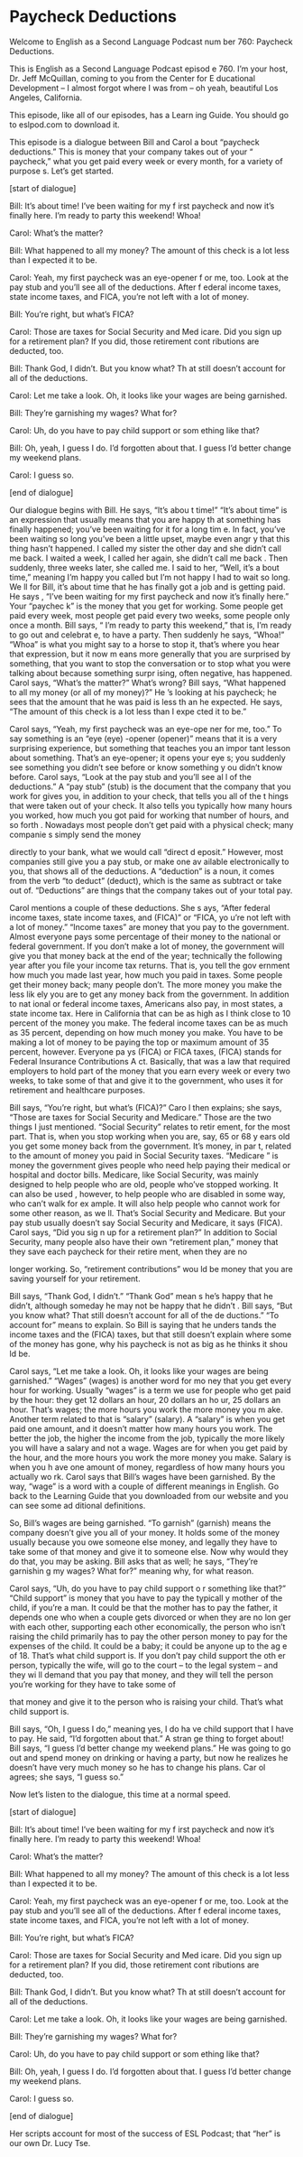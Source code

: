 # Paycheck Deductions

Welcome to English as a Second Language Podcast num ber 760: Paycheck Deductions.

This is English as a Second Language Podcast episod e 760.  I’m your host, Dr. Jeff McQuillan, coming to you from the Center for E ducational Development – I almost forgot where I was from – oh yeah, beautiful  Los Angeles, California.

This episode, like all of our episodes, has a Learn ing Guide.  You should go to eslpod.com to download it.

This episode is a dialogue between Bill and Carol a bout “paycheck deductions.” This is money that your company takes out of your “ paycheck,” what you get paid every week or every month, for a variety of purpose s.  Let’s get started.

[start of dialogue]

Bill:  It’s about time!  I’ve been waiting for my f irst paycheck and now it’s finally here.  I’m ready to party this weekend!  Whoa!

Carol:  What’s the matter?

Bill:  What happened to all my money?  The amount of this check is a lot less than I expected it to be.

Carol:  Yeah, my first paycheck was an eye-opener f or me, too.  Look at the pay stub and you’ll see all of the deductions.  After f ederal income taxes, state income taxes, and FICA, you’re not left with a lot of money.

Bill:  You’re right, but what’s FICA?

Carol:  Those are taxes for Social Security and Med icare.  Did you sign up for a retirement plan?  If you did, those retirement cont ributions are deducted, too.

Bill:  Thank God, I didn’t.  But you know what?  Th at still doesn’t account for all of the deductions.

Carol:  Let me take a look.  Oh, it looks like your  wages are being garnished.

Bill:  They’re garnishing my wages?  What for?

Carol:  Uh, do you have to pay child support or som ething like that?

Bill:  Oh, yeah, I guess I do.  I’d forgotten about  that.  I guess I’d better change my weekend plans.

Carol:  I guess so.

[end of dialogue]

Our dialogue begins with Bill.  He says, “It’s abou t time!”  “It’s about time” is an expression that usually means that you are happy th at something has finally happened; you’ve been waiting for it for a long tim e.  In fact, you’ve been waiting so long you’ve been a little upset, maybe even angr y that this thing hasn’t happened.  I called my sister the other day and she  didn’t call me back.  I waited a week, I called her again, she didn’t call me back .  Then suddenly, three weeks later, she called me.  I said to her, “Well, it’s a bout time,” meaning I’m happy you called but I’m not happy I had to wait so long.  We ll for Bill, it’s about time that he has finally got a job and is getting paid.  He says , “I’ve been waiting for my first paycheck and now it’s finally here.”  Your “paychec k” is the money that you get for working.  Some people get paid every week, most  people get paid every two weeks, some people only once a month.  Bill says, “ I’m ready to party this weekend,” that is, I’m ready to go out and celebrat e, to have a party.  Then suddenly he says, “Whoa!”  “Whoa” is what you might  say to a horse to stop it, that’s where you hear that expression, but it now m eans more generally that you are surprised by something, that you want to stop the conversation or to stop what you were talking about because something surpr ising, often negative, has happened.  Carol says, “What’s the matter?”  What’s  wrong?  Bill says, “What happened to all my money (or all of my money)?”  He ’s looking at his paycheck; he sees that the amount that he was paid is less th an he expected.  He says, “The amount of this check is a lot less than I expe cted it to be.”

Carol says, “Yeah, my first paycheck was an eye-ope ner for me, too.”  To say something is an “eye (eye) -opener (opener)” means that it is a very surprising experience, but something that teaches you an impor tant lesson about something.  That’s an eye-opener; it opens your eye s; you suddenly see something you didn’t see before or know something y ou didn’t know before. Carol says, “Look at the pay stub and you’ll see al l of the deductions.”  A “pay stub” (stub) is the document that the company that you work for gives you, in addition to your check, that tells you all of the t hings that were taken out of your check.  It also tells you typically how many hours you worked, how much you got paid for working that number of hours, and so forth .  Nowadays most people don’t get paid with a physical check; many companie s simply send the money

directly to your bank, what we would call “direct d eposit.”  However, most companies still give you a pay stub, or make one av ailable electronically to you, that shows all of the deductions.  A “deduction” is  a noun, it comes from the verb “to deduct” (deduct), which is the same as subtract  or take out of.  “Deductions” are things that the company takes out of your total  pay.

Carol mentions a couple of these deductions.  She s ays, “After federal income taxes, state income taxes, and (FICA)” or “FICA, yo u’re not left with a lot of money.”  “Income taxes” are money that you pay to the government.  Almost everyone pays some percentage of their money to the  national or federal government.  If you don’t make a lot of money, the government will give you that money back at the end of the year; technically the following year after you file your income tax returns.  That is, you tell the gov ernment how much you made last year, how much you paid in taxes.  Some people  get their money back; many people don’t.  The more money you make the less lik ely you are to get any money back from the government.  In addition to nat ional or federal income taxes, Americans also pay, in most states, a state income tax.  Here in California that can be as high as I think close to 10 percent of the money you make.  The federal income taxes can be as much as 35 percent, depending on how much money you make.  You have to be making a lot of money to be paying the top or maximum amount of 35 percent, however.  Everyone pa ys (FICA) or FICA taxes, (FICA) stands for Federal Insurance Contributions A ct.  Basically, that was a law that required employers to hold part of the money that you earn every week or every two weeks, to take some of that and give it to the government, who uses it for retirement and healthcare purposes.

Bill says, “You’re right, but what’s (FICA)?”  Caro l then explains; she says, “Those are taxes for Social Security and Medicare.”   Those are the two things I just mentioned.  “Social Security” relates to retir ement, for the most part.  That is, when you stop working when you are, say, 65 or 68 y ears old you get some money back from the government.  It’s money, in par t, related to the amount of money you paid in Social Security taxes.  “Medicare ” is money the government gives people who need help paying their medical or hospital and doctor bills. Medicare, like Social Security, was mainly designed  to help people who are old, people who’ve stopped working.  It can also be used , however, to help people who are disabled in some way, who can’t walk for ex ample.  It will also help people who cannot work for some other reason, as we ll.  That’s Social Security and Medicare.  But your pay stub usually doesn’t say Social Security and Medicare, it says (FICA).  Carol says, “Did you sig n up for a retirement plan?”  In addition to Social Security, many people also have their own “retirement plan,” money that they save each paycheck for their retire ment, when they are no

longer working.  So, “retirement contributions” wou ld be money that you are saving yourself for your retirement.

Bill says, “Thank God, I didn’t.”  “Thank God” mean s he’s happy that he didn’t, although someday he may not be happy that he didn’t .  Bill says, “But you know what?  That still doesn’t account for all of the de ductions.”  “To account for” means to explain.  So Bill is saying that he unders tands the income taxes and the (FICA) taxes, but that still doesn’t explain where some of the money has gone, why his paycheck is not as big as he thinks it shou ld be.

Carol says, “Let me take a look.  Oh, it looks like  your wages are being garnished.”  “Wages” (wages) is another word for mo ney that you get every hour for working.  Usually “wages” is a term we use for people who get paid by the hour: they get 12 dollars an hour, 20 dollars an ho ur, 25 dollars an hour.  That’s wages; the more hours you work the more money you m ake.  Another term related to that is “salary” (salary).  A “salary” is when you get paid one amount, and it doesn’t matter how many hours you work.  The  better the job, the higher the income from the job, typically the more likely you will have a salary and not a wage.  Wages are for when you get paid by the hour,  and the more hours you work the more money you make.  Salary is when you h ave one amount of money, regardless of how many hours you actually wo rk.  Carol says that Bill’s wages have been garnished.  By the way, “wage” is a  word with a couple of different meanings in English.  Go back to the Learning Guide that you downloaded from our website and you can see some ad ditional definitions.

So, Bill’s wages are being garnished.  “To garnish”  (garnish) means the company doesn’t give you all of your money.  It holds some of the money usually because you owe someone else money, and legally they have to take some of that money and give it to someone else.  Now why would they do  that, you may be asking. Bill asks that as well; he says, “They’re garnishin g my wages?  What for?” meaning why, for what reason.

Carol says, “Uh, do you have to pay child support o r something like that?”  “Child support” is money that you have to pay the typicall y mother of the child, if you’re a man.  It could be that the mother has to pay the father, it depends one who when a couple gets divorced or when they are no lon ger with each other, supporting each other economically, the person who isn’t raising the child primarily has to pay the other person money to pay for the expenses of the child. It could be a baby; it could be anyone up to the ag e of 18.  That’s what child support is.  If you don’t pay child support the oth er person, typically the wife, will go to the court – to the legal system – and they wi ll demand that you pay that money, and they will tell the person you’re working  for they have to take some of

that money and give it to the person who is raising  your child.  That’s what child support is.

Bill says, “Oh, I guess I do,” meaning yes, I do ha ve child support that I have to pay.  He said, “I’d forgotten about that.”  A stran ge thing to forget about!  Bill says, “I guess I’d better change my weekend plans.”   He was going to go out and spend money on drinking or having a party, but now he realizes he doesn’t have very much money so he has to change his plans.  Car ol agrees; she says, “I guess so.”

Now let’s listen to the dialogue, this time at a normal speed.

[start of dialogue]

Bill:  It’s about time!  I’ve been waiting for my f irst paycheck and now it’s finally here.  I’m ready to party this weekend!  Whoa!

Carol:  What’s the matter?

Bill:  What happened to all my money?  The amount of this check is a lot less than I expected it to be.

Carol:  Yeah, my first paycheck was an eye-opener f or me, too.  Look at the pay stub and you’ll see all of the deductions.  After f ederal income taxes, state income taxes, and FICA, you’re not left with a lot of money.

Bill:  You’re right, but what’s FICA?

Carol:  Those are taxes for Social Security and Med icare.  Did you sign up for a retirement plan?  If you did, those retirement cont ributions are deducted, too.

Bill:  Thank God, I didn’t.  But you know what?  Th at still doesn’t account for all of the deductions.

Carol:  Let me take a look.  Oh, it looks like your  wages are being garnished.

Bill:  They’re garnishing my wages?  What for?

Carol:  Uh, do you have to pay child support or som ething like that?

Bill:  Oh, yeah, I guess I do.  I’d forgotten about  that.  I guess I’d better change my weekend plans.

 Carol:  I guess so.

[end of dialogue]

Her scripts account for most of the success of ESL Podcast; that “her” is our own Dr. Lucy Tse.





